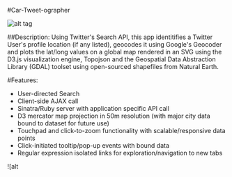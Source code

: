 #Car-Tweet-ographer

![alt tag](https://raw.github.com/TheHaymaker/TwitterMapApp/twittermapdemo.gif)

##Description:
Using Twitter's Search API, this app identitifies a Twitter User's profile location (if any listed), geocodes it using Google's Geocoder and plots the lat/long values on a global map rendered in an SVG using the D3.js visualization engine, Topojson and the Geospatial Data Abstraction Library (GDAL) toolset using open-sourced shapefiles from Natural Earth.

#Features:
  - User-directed Search
  - Client-side AJAX call
  - Sinatra/Ruby server with application specific API call
  - D3 mercator map projection in 50m resolution (with major city data bound to dataset for future use)
  - Touchpad and click-to-zoom functionality with scalable/responsive data points
  - Click-initiated tooltip/pop-up events with bound data
  - Regular expression isolated links for exploration/navigation to new tabs


![alt
